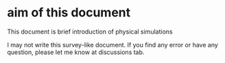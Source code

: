 # aim of this document
This document is brief introduction of physical simulations

I may not write this survey-like document. 
If you find any error or have any question, please let me know at discussions tab.